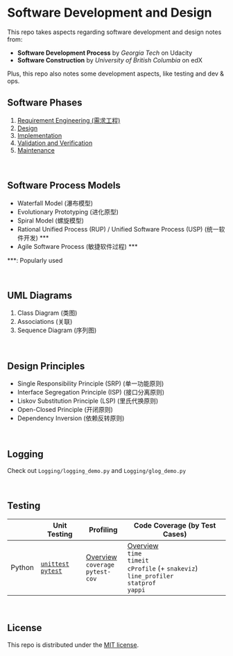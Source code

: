 # Software Development and Design

This repo takes aspects regarding software development and design notes from:

* **Software Development Process** by *Georgia Tech* on Udacity
* **Software Construction** by *University of British Columbia* on edX

Plus, this repo also notes some development aspects, like testing and dev & ops.

## Software Phases

1. <a href="https://github.com/Ziang-Lu/Software-Development-and-Design/blob/master/1-Software%20Phases/1-Requirement%20Engineering.md">Requirement Engineering (需求工程)</a>
2. <a href="https://github.com/Ziang-Lu/Software-Development-and-Design/blob/master/1-Software%20Phases/2-Design.md">Design</a>
3. <a href="https://github.com/Ziang-Lu/Software-Development-and-Design/blob/master/1-Software%20Phases/3-Implementation.md">Implementation</a>
4. <a href="https://github.com/Ziang-Lu/Software-Development-and-Design/blob/master/1-Software%20Phases/4-Verification%20and%20Validation.md">Validation and Verification</a>
5. <a href="https://github.com/Ziang-Lu/Software-Development-and-Design/blob/master/1-Software%20Phases/5-Maintenance.md">Maintenance</a>

<br>

## Software Process Models

* Waterfall Model (瀑布模型)
* Evolutionary Prototyping (进化原型)
* Spiral Model (螺旋模型)
* Rational Unified Process (RUP) / Unified Software Process (USP) (统一软件开发) ***
* Agile Software Process (敏捷软件过程) ***

***: Popularly used

<br>

## UML Diagrams

1. Class Diagram (类图)
2. Associations (关联)
3. Sequence Diagram (序列图)

<br>

## Design Principles

- Single Responsibility Principle (SRP) (单一功能原则)
- Interface Segregation Principle (ISP) (接口分离原则)
- Liskov Substitution Principle (LSP) (里氏代换原则)
- Open-Closed Principle (开闭原则)
- Dependency Inversion (依赖反转原则)

<br>

## Logging

Check out `Logging/logging_demo.py` and `Logging/glog_demo.py`

<br>

## Testing

|        | Unit Testing                                                 | Profiling                                                    | Code Coverage (by Test Cases)                                |
| ------ | ------------------------------------------------------------ | ------------------------------------------------------------ | ------------------------------------------------------------ |
| Python | <a href="https://github.com/Ziang-Lu/Software-Development-and-Design/tree/master/Testing/Unit%20Test/unittest%20for%20Python">`unittest`</a><br/><a href="https://github.com/Ziang-Lu/Software-Development-and-Design/blob/master/Testing/Unit%20Test/pytest%20for%20Python/pytest%20for%20Python.md">`pytest`</a> | <a href="https://github.com/Ziang-Lu/Software-Development-and-Design/blob/master/Testing/Profiling/Python%20Profiling.md">Overview</a><br/>`coverage`<br/>`pytest-cov` | <a href="https://github.com/Ziang-Lu/Software-Development-and-Design/blob/master/Testing/Code%20Coverage/Python/Python%20Code%20Coverage.md">Overview</a><br/>`time`<br/>`timeit`<br/>`cProfile` (+ `snakeviz`)<br/>`line_profiler`<br/>`statprof`<br/>`yappi` |

<br>

## License

This repo is distributed under the <a href="https://github.com/Ziang-Lu/Software-Development-and-Design/blob/master/LICENSE">MIT license</a>.
